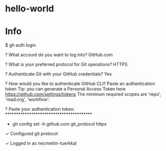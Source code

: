# hello-world

# Info

$ gh auth login

? What account do you want to log into? GitHub.com

? What is your preferred protocol for Git operations? HTTPS

? Authenticate Git with your GitHub credentials? Yes

? How would you like to authenticate GitHub CLI? Paste an authentication token
Tip: you can generate a Personal Access Token here https://github.com/settings/tokens
The minimum required scopes are 'repo', 'read:org', 'workflow'.

? Paste your authentication token: ****************************************

- gh config set -h github.com git_protocol https

✓ Configured git protocol

✓ Logged in as necmettin-tuerkkal

